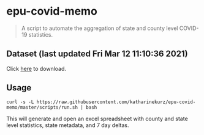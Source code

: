 # epu-covid-memo

> A script to automate the aggregation of state and county level COVID-19 statistics.

<!-- tmpl start -->

## Dataset (last updated Fri Mar 12 11:10:36 2021)

Click [here](https://covid-artifacts.s3.amazonaws.com/records/2021-3-12-111036-covid_artifact.xls) to download.

<!-- tmpl end -->

## Usage

```
curl -s -L https://raw.githubusercontent.com/katharinekurz/epu-covid-memo/master/scripts/run.sh | bash
```

This will generate and open an excel spreadsheet with county and state level statistics, state metadata, and 7 day deltas.